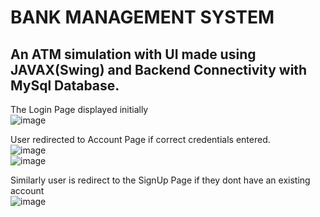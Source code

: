 # BANK MANAGEMENT SYSTEM
## An ATM simulation with UI made using JAVAX(Swing) and Backend Connectivity with MySql Database.
The Login Page displayed initially <br>
![image](https://github.com/MustafaAjnawala/BANK-MANAGEMENT-SYTEM/assets/117845490/9136e65e-4912-4582-9d00-cf0eaae08711) <br>

User redirected to Account Page if correct credentials entered. <br>
![image](https://github.com/MustafaAjnawala/BANK-MANAGEMENT-SYTEM/assets/117845490/2ceb87d3-97ef-43ff-9ec8-be95708844df) <br>
![image](https://github.com/MustafaAjnawala/BANK-MANAGEMENT-SYTEM/assets/117845490/fd98a4e1-0695-413d-b9fc-269947995abc)<br>

Similarly user is redirect to the SignUp Page if they dont have an existing account<br>
![image](https://github.com/MustafaAjnawala/BANK-MANAGEMENT-SYTEM/assets/117845490/bcd15b82-e768-453d-96cf-a976d7c87007)
